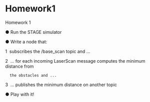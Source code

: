 # Homework1
Homework 1


● Run the STAGE simulator

● Write a node that:

   1 ­ subscribes the /base_scan topic and ...
   
   2 ­ ... for each incoming LaserScan message computes the minimum distance from 
   
      the obstacles and ...
      
   3 ­ ... publishes the minimum distance on another topic
   
● Play with it!

